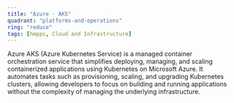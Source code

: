 ```yaml
---
title: "Azure - AKS"
quadrant: "platforms-and-operations"
ring: "reduce"
tags: [hmpps, Cloud and Infrastructure]
---
```


Azure AKS (Azure Kubernetes Service) is a managed container orchestration service that simplifies deploying, managing, and scaling containerized applications using Kubernetes on Microsoft Azure. It automates tasks such as provisioning, scaling, and upgrading Kubernetes clusters, allowing developers to focus on building and running applications without the complexity of managing the underlying infrastructure.
